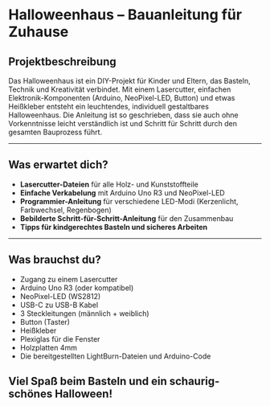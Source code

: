 
# Halloweenhaus – Bauanleitung für Zuhause

## Projektbeschreibung

Das Halloweenhaus ist ein DIY-Projekt für Kinder und Eltern, das Basteln, Technik und Kreativität verbindet. Mit einem Lasercutter, einfachen Elektronik-Komponenten (Arduino, NeoPixel-LED, Button) und etwas Heißkleber entsteht ein leuchtendes, individuell gestaltbares Halloweenhaus. Die Anleitung ist so geschrieben, dass sie auch ohne Vorkenntnisse leicht verständlich ist und Schritt für Schritt durch den gesamten Bauprozess führt.

---

## Was erwartet dich?

- **Lasercutter-Dateien** für alle Holz- und Kunststoffteile
- **Einfache Verkabelung** mit Arduino Uno R3 und NeoPixel-LED
- **Programmier-Anleitung** für verschiedene LED-Modi (Kerzenlicht, Farbwechsel, Regenbogen)
- **Bebilderte Schritt-für-Schritt-Anleitung** für den Zusammenbau
- **Tipps für kindgerechtes Basteln und sicheres Arbeiten**

---

## Was brauchst du?

- Zugang zu einem Lasercutter
- Arduino Uno R3 (oder kompatibel)
- NeoPixel-LED (WS2812)
- USB-C zu USB-B Kabel
- 3 Steckleitungen (männlich + weiblich)
- Button (Taster)
- Heißkleber
- Plexiglas für die Fenster
- Holzplatten 4mm
- Die bereitgestellten LightBurn-Dateien und Arduino-Code



## Viel Spaß beim Basteln und ein schaurig-schönes Halloween!
